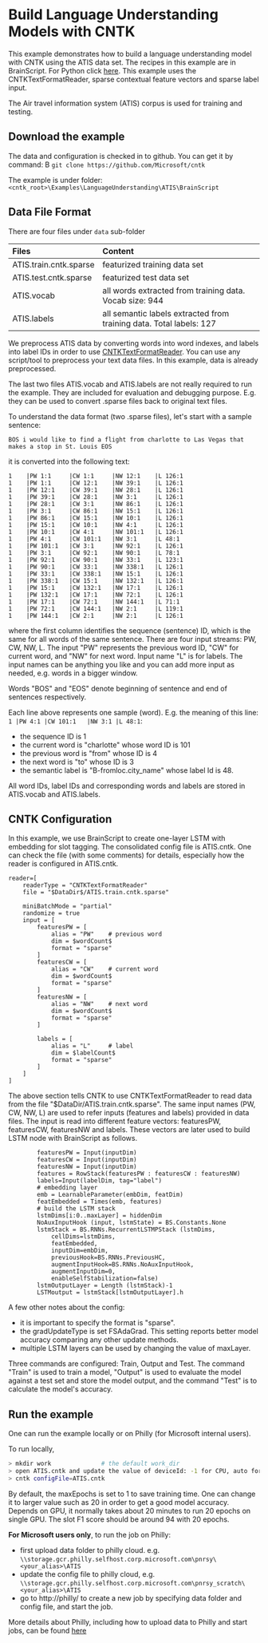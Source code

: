 # Build Language Understanding Models with CNTK

This example demonstrates how to build a language understanding model with CNTK using the ATIS data set. The recipes in this example are in BrainScript. For Python click [here](https://github.com/Microsoft/CNTK/blob/master/Examples/LanguageUnderstanding/ATIS/Python/LanguageUnderstanding.py).  This example uses the CNTKTextFormatReader, sparse contextual feature vectors and sparse label input.

The Air travel information system (ATIS) corpus is used for training and testing.
## Download the example
The data and configuration is checked in to github. You can get it by command:
B
`git clone https://github.com/Microsoft/cntk`

The example is under folder: 
`<cntk_root>\Examples\LanguageUnderstanding\ATIS\BrainScript`

## Data File Format
There are four files under `data` sub-folder

|Files                  |Content |
|:----------------------|:--------|
|ATIS.train.cntk.sparse |featurized training data set  
|ATIS.test.cntk.sparse  |featurized test data set 
|ATIS.vocab             |all words extracted from training data. Vocab size: 944 
|ATIS.labels            |all semantic labels extracted from training data. Total labels: 127 

We preprocess ATIS data by converting words into word indexes, and labels into label IDs in order to use 
[CNTKTextFormatReader](https://github.com/Microsoft/CNTK/wiki/BrainScript-CNTKTextFormat-Reader). You can use any 
script/tool to preprocess your text data files. In this example, data is already preprocessed.

The last two files ATIS.vocab and ATIS.labels are not really required to run the example. They are included for evaluation and debugging purpose. 
E.g. they can be used to convert .sparse files back to original text files. 

To understand the data format (two .sparse files), let's start with a sample sentence:
```
BOS i would like to find a flight from charlotte to Las Vegas that makes a stop in St. Louis EOS
```
it is converted into the following text:
```
1    |PW 1:1     |CW 1:1     |NW 12:1    |L 126:1
1    |PW 1:1     |CW 12:1    |NW 39:1    |L 126:1
1    |PW 12:1    |CW 39:1    |NW 28:1    |L 126:1
1    |PW 39:1    |CW 28:1    |NW 3:1     |L 126:1
1    |PW 28:1    |CW 3:1     |NW 86:1    |L 126:1
1    |PW 3:1     |CW 86:1    |NW 15:1    |L 126:1
1    |PW 86:1    |CW 15:1    |NW 10:1    |L 126:1
1    |PW 15:1    |CW 10:1    |NW 4:1     |L 126:1
1    |PW 10:1    |CW 4:1     |NW 101:1   |L 126:1
1    |PW 4:1     |CW 101:1   |NW 3:1     |L 48:1
1    |PW 101:1   |CW 3:1     |NW 92:1    |L 126:1
1    |PW 3:1     |CW 92:1    |NW 90:1    |L 78:1
1    |PW 92:1    |CW 90:1    |NW 33:1    |L 123:1
1    |PW 90:1    |CW 33:1    |NW 338:1   |L 126:1
1    |PW 33:1    |CW 338:1   |NW 15:1    |L 126:1
1    |PW 338:1   |CW 15:1    |NW 132:1   |L 126:1
1    |PW 15:1    |CW 132:1   |NW 17:1    |L 126:1
1    |PW 132:1   |CW 17:1    |NW 72:1    |L 126:1
1    |PW 17:1    |CW 72:1    |NW 144:1   |L 71:1
1    |PW 72:1    |CW 144:1   |NW 2:1     |L 119:1
1    |PW 144:1   |CW 2:1     |NW 2:1     |L 126:1
```
where the first column identifies the sequence (sentence) ID, which is the same for all words of the same sentence. There are four input streams: PW, CW, NW, L. 
The input "PW" represents the previous word ID, "CW" for current word, and "NW" for next word. Input name "L" is for labels. The input names can be anything you 
like and you can add more input as needed, e.g. words in a bigger window.

Words "BOS" and "EOS" denote beginning of sentence and end of sentences respectively.

Each line above represents one sample (word). E.g. the meaning of this line: `1	|PW 4:1	|CW 101:1	|NW 3:1	|L 48:1`:
* the sequence ID is 1
* the current word is "charlotte" whose word ID is 101
* the previous word is "from" whose ID is 4
* the next word is "to" whose ID is 3
* the semantic label is "B-fromloc.city_name" whose label Id is 48.

All word IDs, label IDs and corresponding words and labels are stored in ATIS.vocab and ATIS.labels.

## CNTK Configuration

In this example, we use BrainScript to create one-layer LSTM with embedding for slot tagging. The consolidated config file is ATIS.cntk. One can check the file (with some comments) 
for details, especially how the reader is configured in ATIS.cntk.

    reader=[
        readerType = "CNTKTextFormatReader" 
        file = "$DataDir$/ATIS.train.cntk.sparse" 

        miniBatchMode = "partial" 
        randomize = true
        input = [
            featuresPW = [ 
                alias = "PW"    # previous word
                dim = $wordCount$ 
                format = "sparse" 
            ] 
            featuresCW = [ 
                alias = "CW"    # current word
                dim = $wordCount$ 
                format = "sparse" 
            ]
            featuresNW = [ 
                alias = "NW"    # next word
                dim = $wordCount$ 
                format = "sparse" 
            ]
            
            labels = [ 
                alias = "L"     # label
                dim = $labelCount$
                format = "sparse" 
            ] 
        ]
    ]  

The above section tells CNTK to use CNTKTextFormatReader to read data from the file "$DataDir/ATIS.train.cntk.sparse". The same input names (PW, CW, NW, L) are used to refer inputs (features and labels) provided in data files. The input is read into different 
feature vectors: featuresPW, featuresCW, featuresNW and labels. These vectors are later used to build LSTM node with BrainScript as follows. 
```
        featuresPW = Input(inputDim)
        featuresCW = Input(inputDim)
        featuresNW = Input(inputDim)
        features = RowStack(featuresPW : featuresCW : featuresNW)
        labels=Input(labelDim, tag="label")
        # embedding layer
        emb = LearnableParameter(embDim, featDim)
        featEmbedded = Times(emb, features)
        # build the LSTM stack
        lstmDims[i:0..maxLayer] = hiddenDim
        NoAuxInputHook (input, lstmState) = BS.Constants.None
        lstmStack = BS.RNNs.RecurrentLSTMPStack (lstmDims, 
            cellDims=lstmDims,
            featEmbedded, 
            inputDim=embDim,
            previousHook=BS.RNNs.PreviousHC,
            augmentInputHook=BS.RNNs.NoAuxInputHook, 
            augmentInputDim=0,
            enableSelfStabilization=false)
        lstmOutputLayer = Length (lstmStack)-1
        LSTMoutput = lstmStack[lstmOutputLayer].h

```
A few other notes about the config:
- it is important to specify the format is "sparse".
- the gradUpdateType is set FSAdaGrad. This setting reports better model accuracy comparing any other update methods.
- multiple LSTM layers can be used by changing the value of maxLayer.

Three commands are configured: Train, Output and Test. The command "Train" is used to train a model, "Output" is used to evaluate the model against a test set and store
the model output, and the command "Test" is to calculate the model's accuracy.

## Run the example

One can run the example locally or on Philly (for Microsoft internal users). 

To run locally,

```sh
> mkdir work              # the default work_dir
> open ATIS.cntk and update the value of deviceId: -1 for CPU, auto for GPU
> cntk configFile=ATIS.cntk
```

By default, the maxEpochs is set to 1 to save training time. One can change it to larger value such as 20 in order to get a good model accuracy. 
Depends on GPU, it normally takes about 20 minutes to run 20 epochs on single GPU. The slot F1 score should be around 94 with 20 epochs.

**For Microsoft users only**, to run the job on Philly:
- first upload data folder to philly cloud. e.g. `\\storage.gcr.philly.selfhost.corp.microsoft.com\pnrsy\<your_alias>\ATIS `
- update the config file to philly cloud, e.g. `\\storage.gcr.philly.selfhost.corp.microsoft.com\pnrsy_scratch\<your_alias>\ATIS`
- go to http://philly/ to create a new job by specifying data folder and config file, and start the job.

More details about Philly, including how to upload data to Philly and start jobs, can be found [here](https://microsoft.sharepoint.com/teams/ATISG/SitePages/Philly%20Users%20Guide.aspx)
